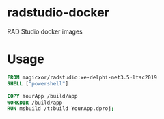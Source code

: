 # radstudio-docker
RAD Studio docker images

# Usage

```Dockerfile
FROM magicxor/radstudio:xe-delphi-net3.5-ltsc2019
SHELL ["powershell"]

COPY YourApp /build/app
WORKDIR /build/app
RUN msbuild /t:build YourApp.dproj;
```
